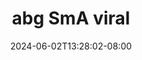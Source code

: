 --- 
title: "abg SmA viral"
description: "    abg SmA viral  tele   new"
date: 2024-06-02T13:28:02-08:00
file_code: "f17y5836jmwq"
draft: false
cover: "wel737qnx36t5h3f.jpg"
tags: ["abg", "SmA", "viral", "bokep-indo", "bokep-viral", "bokep-ig"]
length: 140
fld_id: "1483871"
foldername: "ABG SMA dan HIJAB"
categories: ["ABG SMA dan HIJAB"]
views: 0
---